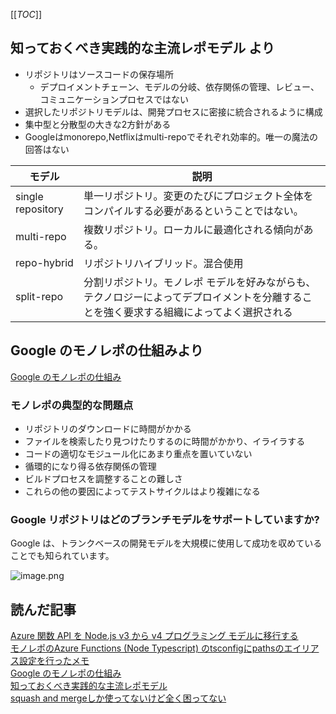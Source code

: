 [[_TOC_]]
## 知っておくべき実践的な主流レポモデル より

- リポジトリはソースコードの保存場所
  - デプロイメントチェーン、モデルの分岐、依存関係の管理、レビュー、コミュニケーションプロセスではない
- 選択したリポジトリモデルは、開発プロセスに密接に統合されるように構成
- 集中型と分散型の大きな2方針がある
- Googleはmonorepo,Netflixはmulti-repoでそれぞれ効率的。唯一の魔法の回答はない



モデル|説明
--|--
single repository|単一リポジトリ。変更のたびにプロジェクト全体をコンパイルする必要があるということではない。
multi-repo|複数リポジトリ。ローカルに最適化される傾向がある。
repo-hybrid|リポジトリハイブリッド。混合使用
split-repo|分割リポジトリ。モノレポ モデルを好みながらも、テクノロジーによってデプロイメントを分離することを強く要求する組織によってよく選択される

## Google のモノレポの仕組みより
[Google のモノレポの仕組み](https://qeunit.com/blog/how-google-does-monorepo/)  


### モノレポの典型的な問題点

- リポジトリのダウンロードに時間がかかる
- ファイルを検索したり見つけたりするのに時間がかかり、イライラする
- コードの適切なモジュール化にあまり重点を置いていない
- 循環的になり得る依存関係の管理
- ビルドプロセスを調整することの難しさ 
- これらの他の要因によってテストサイクルはより複雑になる

### Google リポジトリはどのブランチモデルをサポートしていますか?
Google は、トランクベースの開発モデルを大規模に使用して成功を収めていることでも知られています。

![image.png](/.attachments/image-abf42b50-0659-4006-82fb-a306c2387164.png)



## 読んだ記事
[Azure 関数 API を Node.js v3 から v4 プログラミング モデルに移行する](https://learn.microsoft.com/ja-jp/azure/developer/javascript/end-to-end/contoso-real-estate-serverless-api-migration)  
[モノレポのAzure Functions (Node Typescript) のtsconfigにpathsのエイリアス設定を行ったメモ](https://qiita.com/hibohiboo/items/9fa5257ba706e71512a4)  
[Google のモノレポの仕組み](https://qeunit.com/blog/how-google-does-monorepo/)  
[知っておくべき実践的な主流レポモデル](https://qeunit.com/blog/the-hands-on-mainstream-repo-models-you-need-to-know/)  
[squash and mergeしか使ってないけど全く困ってない](https://wp.jmuk.org/2023/11/30/squash-and-merge%E3%81%97%E3%81%8B%E4%BD%BF%E3%81%A3%E3%81%A6%E3%81%AA%E3%81%84%E3%81%91%E3%81%A9%E5%85%A8%E3%81%8F%E5%9B%B0%E3%81%A3%E3%81%A6%E3%81%AA%E3%81%84/)

 